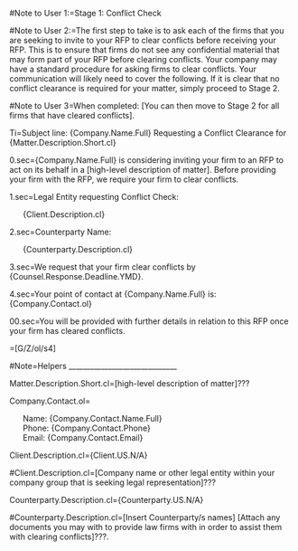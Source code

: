 ﻿
#Note to User 1:=Stage 1: Conflict Check

#Note to User 2:=The first step to take is to ask each of the firms that you are seeking to invite to your RFP to clear conflicts before receiving your RFP. This is to ensure that firms do not see any confidential material that may form part of your RFP before clearing conflicts. Your company may have a standard procedure for asking firms to clear conflicts. Your communication will likely need to cover the following. If it is clear that no conflict clearance is required for your matter, simply proceed to Stage 2. 

#Note to User 3=When completed: [You can then move to Stage 2 for all firms that have cleared conflicts]. 


Ti=Subject line: {Company.Name.Full} Requesting a Conflict Clearance for {Matter.Description.Short.cl}

0.sec={Company.Name.Full} is considering inviting your firm to an RFP to act on its behalf in a [high-level description of matter]. Before providing your firm with the RFP, we require your firm to clear conflicts.

1.sec=Legal Entity requesting Conflict Check:  <ul type=none><li>{Client.Description.cl}</ul>

2.sec=Counterparty Name: <ul type=none><li>{Counterparty.Description.cl}</ul>

3.sec=We request that your firm clear conflicts by {Counsel.Response.Deadline.YMD}.

4.sec=Your point of contact at {Company.Name.Full} is: {Company.Contact.ol}

00.sec=You will be provided with further details in relation to this RFP once your firm has cleared conflicts.

=[G/Z/ol/s4]


#Note=Helpers ______________________________

Matter.Description.Short.cl=[high-level description of matter]???

Company.Contact.ol=<ul type=none><li>Name: {Company.Contact.Name.Full}<li>Phone: {Company.Contact.Phone}<li>Email: {Company.Contact.Email}</ul>

Client.Description.cl={Client.US.N/A}

#Client.Description.cl=[Company name or other legal entity within your company group that is seeking legal representation]???

Counterparty.Description.cl={Counterparty.US.N/A}

#Counterparty.Description.cl=[Insert Counterparty/s names] [Attach any documents you may with to provide law firms with in order to assist them with clearing conflicts]???. 
